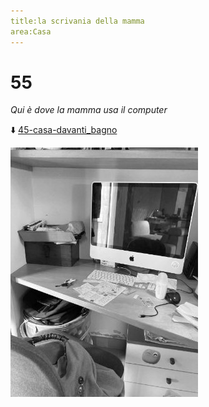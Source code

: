 ```yaml
---
title:la scrivania della mamma
area:Casa
---
```

# 55
_Qui è dove la mamma usa il computer_

⬇️ [45-casa-davanti_bagno](45-casa-davanti_bagno.md)

![foto_70](_assets/preview/foto_70.jpg)